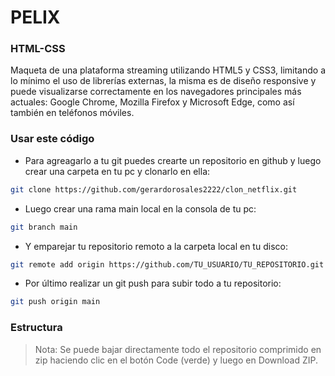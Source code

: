 # PELIX

### HTML-CSS

Maqueta de una plataforma streaming utilizando HTML5 y CSS3, limitando a lo mínimo el uso de librerías externas, la misma es de diseño responsive y puede visualizarse correctamente en los navegadores principales más actuales: Google Chrome, Mozilla Firefox y Microsoft Edge, como así también en teléfonos móviles.

### Usar este código

- Para agreagarlo a tu git puedes crearte un repositorio en github y luego crear una carpeta en tu pc y clonarlo en ella:
```sh
git clone https://github.com/gerardorosales2222/clon_netflix.git
``` 
- Luego crear una rama main local en la consola de tu pc:
```sh
git branch main
``` 
- Y emparejar tu repositorio remoto a la carpeta local en tu disco:
```sh
git remote add origin https://github.com/TU_USUARIO/TU_REPOSITORIO.git
```
- Por último realizar un git push para subir todo a tu repositorio:
```sh
git push origin main
```

### Estructura
> Nota: Se puede bajar directamente todo el repositorio comprimido en zip haciendo clic en el botón Code (verde) y luego en Download ZIP.
